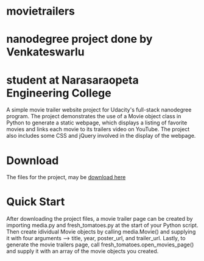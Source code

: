 # movietrailers

# nanodegree project done by Venkateswarlu

# student at Narasaraopeta Engineering College
A simple movie trailer website project for Udacity's full-stack nanodegree program. The project demonstrates the use of a Movie object class in Python to generate a static webpage, which displays a listing of favorite movies and links each movie to its trailers video on YouTube. The project also includes some CSS and jQuery involved in the display of the webpage.
# Download
The files for the project, may be [download here]( https://github.com/burrivenkateswarlu/movietrailers )
# Quick Start
After downloading the project files, a movie trailer page can be created by importing media.py and fresh_tomatoes.py at the start of your Python script. Then create idividual Movie objects by calling media.Movie() and supplying it with four arguments --> title, year, poster_url, and trailer_url. Lastly, to generate the movie trailers page, call fresh_tomatoes.open_movies_page() and supply it with an array of the movie objects you created.

